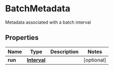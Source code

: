 

# BatchMetadata

Metadata associated with a batch interval

## Properties

| Name | Type | Description | Notes |
|------------ | ------------- | ------------- | -------------|
|**run** | [**Interval**](Interval.md) |  |  [optional] |



